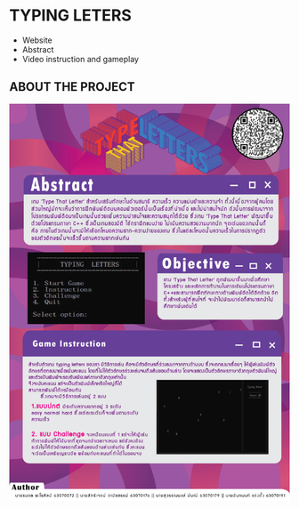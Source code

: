 # TYPING LETERS
- Website
- Abstract
- Video instruction and gameplay

## ABOUT THE PROJECT
![Poster](https://github.com/tanadonparosin/Project-Computer-progamming/blob/main/Poster.png)
 
